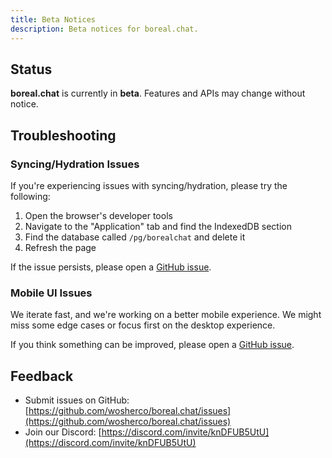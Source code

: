 ```yaml
---
title: Beta Notices
description: Beta notices for boreal.chat.
---
```


## Status

**boreal.chat** is currently in **beta**. Features and APIs may change without notice.

## Troubleshooting

### Syncing/Hydration Issues

If you're experiencing issues with syncing/hydration, please try the following:

1. Open the browser's developer tools
2. Navigate to the "Application" tab and find the IndexedDB section
3. Find the database called `/pg/borealchat` and delete it
4. Refresh the page

If the issue persists, please open a [GitHub issue](https://github.com/wosherco/boreal.chat/issues).

### Mobile UI Issues

We iterate fast, and we're working on a better mobile experience. We might miss some edge cases or focus first on the desktop experience.

If you think something can be improved, please open a [GitHub issue](https://github.com/wosherco/boreal.chat/issues).

## Feedback

- Submit issues on GitHub: [https://github.com/wosherco/boreal.chat/issues](https://github.com/wosherco/boreal.chat/issues)
- Join our Discord: [https://discord.com/invite/knDFUB5UtU](https://discord.com/invite/knDFUB5UtU)

